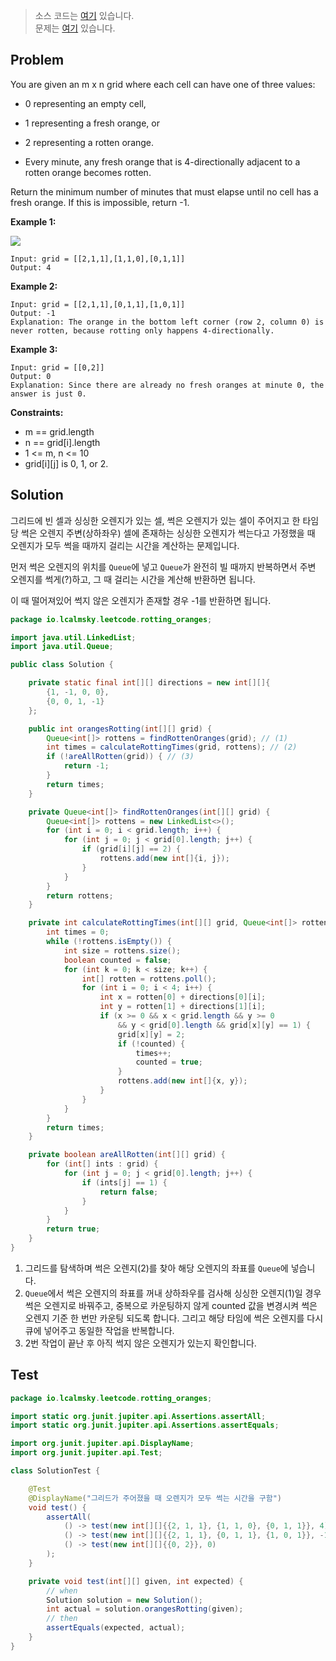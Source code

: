 > 소스 코드는 [여기](https://github.com/lcalmsky/leetcode/blob/master/src/main/java/io/lcalmsky/leetcode/rotting_oranges/Solution.java) 있습니다.  
> 문제는 [여기](https://leetcode.com/problems/rotting-oranges/) 있습니다.

## Problem

You are given an m x n grid where each cell can have one of three values:

* 0 representing an empty cell,
* 1 representing a fresh orange, or
* 2 representing a rotten orange.

* Every minute, any fresh orange that is 4-directionally adjacent to a rotten orange becomes rotten.

Return the minimum number of minutes that must elapse until no cell has a fresh orange. If this is impossible, return -1.

**Example 1:**

![](https://assets.leetcode.com/uploads/2019/02/16/oranges.png)

```text
Input: grid = [[2,1,1],[1,1,0],[0,1,1]]
Output: 4
```

**Example 2:**

```text
Input: grid = [[2,1,1],[0,1,1],[1,0,1]]
Output: -1
Explanation: The orange in the bottom left corner (row 2, column 0) is never rotten, because rotting only happens 4-directionally.
```

**Example 3:**

```text
Input: grid = [[0,2]]
Output: 0
Explanation: Since there are already no fresh oranges at minute 0, the answer is just 0.
```

**Constraints:**

* m == grid.length
* n == grid[i].length
* 1 <= m, n <= 10
* grid[i][j] is 0, 1, or 2.

## Solution

그리드에 빈 셀과 싱싱한 오렌지가 있는 셀, 썩은 오렌지가 있는 셀이 주어지고 한 타임당 썩은 오렌지 주변(상하좌우) 셀에 존재하는 싱싱한 오렌지가 썩는다고 가정했을 때 오렌지가 모두 썩을 때까지 걸리는 시간을 계산하는 문제입니다.

먼저 썩은 오렌지의 위치를 `Queue`에 넣고 `Queue`가 완전히 빌 때까지 반복하면서 주변 오렌지를 썩게(?)하고, 그 때 걸리는 시간을 계산해 반환하면 됩니다.

이 때 떨어져있어 썩지 않은 오렌지가 존재할 경우 -1를 반환하면 됩니다.

```java
package io.lcalmsky.leetcode.rotting_oranges;

import java.util.LinkedList;
import java.util.Queue;

public class Solution {

    private static final int[][] directions = new int[][]{
        {1, -1, 0, 0},
        {0, 0, 1, -1}
    };

    public int orangesRotting(int[][] grid) {
        Queue<int[]> rottens = findRottenOranges(grid); // (1)
        int times = calculateRottingTimes(grid, rottens); // (2)
        if (!areAllRotten(grid)) { // (3)
            return -1;
        }
        return times;
    }

    private Queue<int[]> findRottenOranges(int[][] grid) {
        Queue<int[]> rottens = new LinkedList<>();
        for (int i = 0; i < grid.length; i++) {
            for (int j = 0; j < grid[0].length; j++) {
                if (grid[i][j] == 2) {
                    rottens.add(new int[]{i, j});
                }
            }
        }
        return rottens;
    }

    private int calculateRottingTimes(int[][] grid, Queue<int[]> rottens) {
        int times = 0;
        while (!rottens.isEmpty()) {
            int size = rottens.size();
            boolean counted = false;
            for (int k = 0; k < size; k++) {
                int[] rotten = rottens.poll();
                for (int i = 0; i < 4; i++) {
                    int x = rotten[0] + directions[0][i];
                    int y = rotten[1] + directions[1][i];
                    if (x >= 0 && x < grid.length && y >= 0
                        && y < grid[0].length && grid[x][y] == 1) {
                        grid[x][y] = 2;
                        if (!counted) {
                            times++;
                            counted = true;
                        }
                        rottens.add(new int[]{x, y});
                    }
                }
            }
        }
        return times;
    }

    private boolean areAllRotten(int[][] grid) {
        for (int[] ints : grid) {
            for (int j = 0; j < grid[0].length; j++) {
                if (ints[j] == 1) {
                    return false;
                }
            }
        }
        return true;
    }
}

```

1. 그리드를 탐색하며 썩은 오렌지(2)를 찾아 해당 오렌지의 좌표를 `Queue`에 넣습니다.
2. `Queue`에서 썩은 오렌지의 좌표를 꺼내 상하좌우를 검사해 싱싱한 오렌지(1)일 경우 썩은 오렌지로 바꿔주고, 중복으로 카운팅하지 않게 counted 값을 변경시켜 썩은 오렌지 기준 한 번만 카운팅 되도록 합니다. 그리고 해당 타임에 썩은 오렌지를 다시 큐에 넣어주고 동일한 작업을 반복합니다.
3. 2번 작업이 끝난 후 아직 썩지 않은 오렌지가 있는지 확인합니다.

## Test

```java
package io.lcalmsky.leetcode.rotting_oranges;

import static org.junit.jupiter.api.Assertions.assertAll;
import static org.junit.jupiter.api.Assertions.assertEquals;

import org.junit.jupiter.api.DisplayName;
import org.junit.jupiter.api.Test;

class SolutionTest {

    @Test
    @DisplayName("그리드가 주어졌을 때 오렌지가 모두 썩는 시간을 구함")
    void test() {
        assertAll(
            () -> test(new int[][]{{2, 1, 1}, {1, 1, 0}, {0, 1, 1}}, 4),
            () -> test(new int[][]{{2, 1, 1}, {0, 1, 1}, {1, 0, 1}}, -1),
            () -> test(new int[][]{{0, 2}}, 0)
        );
    }

    private void test(int[][] given, int expected) {
        // when
        Solution solution = new Solution();
        int actual = solution.orangesRotting(given);
        // then
        assertEquals(expected, actual);
    }
}
```